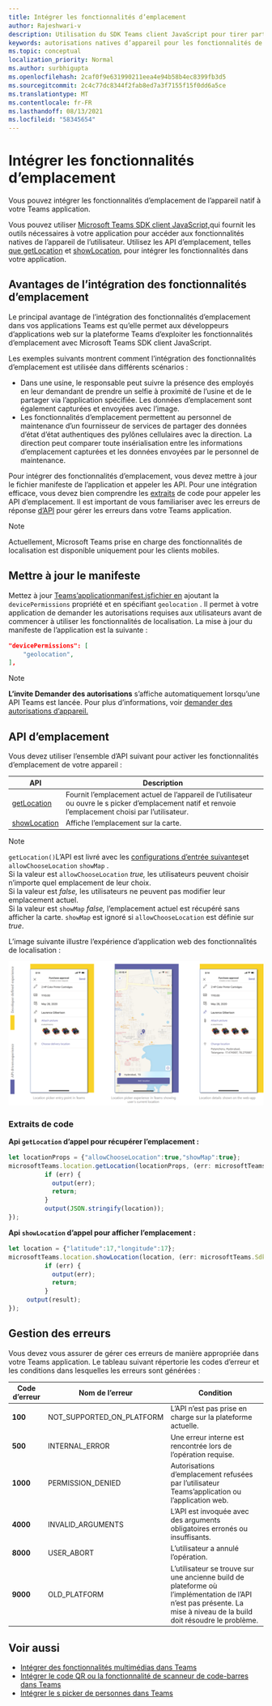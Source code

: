 ```yaml
---
title: Intégrer les fonctionnalités d’emplacement
author: Rajeshwari-v
description: Utilisation du SDK Teams client JavaScript pour tirer parti des fonctionnalités d’emplacement
keywords: autorisations natives d’appareil pour les fonctionnalités de carte d’emplacement
ms.topic: conceptual
localization_priority: Normal
ms.author: surbhigupta
ms.openlocfilehash: 2caf0f9e631990211eea4e94b58b4ec8399fb3d5
ms.sourcegitcommit: 2c4c77dc8344f2fab8ed7a3f7155f15f0dd6a5ce
ms.translationtype: MT
ms.contentlocale: fr-FR
ms.lasthandoff: 08/13/2021
ms.locfileid: "58345654"
---
```

# <a name="integrate-location-capabilities"></a>Intégrer les fonctionnalités d’emplacement 

Vous pouvez intégrer les fonctionnalités d’emplacement de l’appareil natif à votre Teams application.  

Vous pouvez utiliser [Microsoft Teams SDK client JavaScript,](/javascript/api/overview/msteams-client?view=msteams-client-js-latest&preserve-view=true)qui fournit les outils nécessaires à votre application pour accéder aux fonctionnalités natives de l’appareil de l’utilisateur. [](native-device-permissions.md) Utilisez les API d’emplacement, telles [que getLocation](/javascript/api/@microsoft/teams-js/microsoftteams.location?view=msteams-client-js-latest#getLocation_LocationProps___error__SdkError__location__Location_____void_&preserve-view=true) et [showLocation,](/javascript/api/@microsoft/teams-js/microsoftteams.location?view=msteams-client-js-latest#showLocation_Location___error__SdkError__status__boolean_____void_&preserve-view=true) pour intégrer les fonctionnalités dans votre application. 

## <a name="advantages-of-integrating-location-capabilities"></a>Avantages de l’intégration des fonctionnalités d’emplacement

Le principal avantage de l’intégration des fonctionnalités d’emplacement dans vos applications Teams est qu’elle permet aux développeurs d’applications web sur la plateforme Teams d’exploiter les fonctionnalités d’emplacement avec Microsoft Teams SDK client JavaScript. 

Les exemples suivants montrent comment l’intégration des fonctionnalités d’emplacement est utilisée dans différents scénarios :
* Dans une usine, le responsable peut suivre la présence des employés en leur demandant de prendre un selfie à proximité de l’usine et de le partager via l’application spécifiée. Les données d’emplacement sont également capturées et envoyées avec l’image.
* Les fonctionnalités d’emplacement permettent au personnel de maintenance d’un fournisseur de services de partager des données d’état d’état authentiques des pylônes cellulaires avec la direction. La direction peut comparer toute insérialisation entre les informations d’emplacement capturées et les données envoyées par le personnel de maintenance.

Pour intégrer des fonctionnalités d’emplacement, vous devez mettre à jour le fichier manifeste de l’application et appeler les API. Pour une intégration efficace, vous devez bien comprendre les [extraits](#code-snippets) de code pour appeler les API d’emplacement. Il est important de vous familiariser avec les erreurs de réponse [d’API](#error-handling) pour gérer les erreurs dans votre Teams application.

> [!NOTE] 
> Actuellement, Microsoft Teams prise en charge des fonctionnalités de localisation est disponible uniquement pour les clients mobiles.

## <a name="update-manifest"></a>Mettre à jour le manifeste

Mettez à jour [Teams’applicationmanifest.jsfichier en](../../resources/schema/manifest-schema.md#devicepermissions) ajoutant la `devicePermissions` propriété et en spécifiant `geolocation` . Il permet à votre application de demander les autorisations requises aux utilisateurs avant de commencer à utiliser les fonctionnalités de localisation. La mise à jour du manifeste de l’application est la suivante :

``` json
"devicePermissions": [
    "geolocation",
],
```

> [!NOTE]
> **L’invite Demander des autorisations** s’affiche automatiquement lorsqu’une API Teams est lancée. Pour plus d’informations, voir [demander des autorisations d’appareil.](native-device-permissions.md)

## <a name="location-apis"></a>API d’emplacement

Vous devez utiliser l’ensemble d’API suivant pour activer les fonctionnalités d’emplacement de votre appareil :

| API      | Description   |
| --- | --- |
|[getLocation](/javascript/api/@microsoft/teams-js/microsoftteams.location?view=msteams-client-js-latest#getLocation_LocationProps___error__SdkError__location__Location_____void_&preserve-view=true) | Fournit l’emplacement actuel de l’appareil de l’utilisateur ou ouvre le s picker d’emplacement natif et renvoie l’emplacement choisi par l’utilisateur. |
|[showLocation](/javascript/api/@microsoft/teams-js/microsoftteams.location?view=msteams-client-js-latest#showLocation_Location___error__SdkError__status__boolean_____void_&preserve-view=true) | Affiche l’emplacement sur la carte. |

> [!NOTE]
> `getLocation()`L’API est livré avec les [configurations d’entrée suivantes](/javascript/api/@microsoft/teams-js/locationprops?view=msteams-client-js-latest&preserve-view=true)et `allowChooseLocation` `showMap` . <br/> Si la valeur est `allowChooseLocation` *true,* les utilisateurs peuvent choisir n’importe quel emplacement de leur choix.<br/>  Si la valeur est *false,* les utilisateurs ne peuvent pas modifier leur emplacement actuel.<br/> Si la valeur est `showMap` *false,* l’emplacement actuel est récupéré sans afficher la carte. `showMap` est ignoré si `allowChooseLocation` est définie sur *true*.

L’image suivante illustre l’expérience d’application web des fonctionnalités de localisation :

![expérience d’application web pour les fonctionnalités de localisation](../../assets/images/tabs/location-capability.png)

### <a name="code-snippets"></a>Extraits de code

**Api `getLocation` d’appel pour récupérer l’emplacement :**

```javascript
let locationProps = {"allowChooseLocation":true,"showMap":true};
microsoftTeams.location.getLocation(locationProps, (err: microsoftTeams.SdkError, location: microsoftTeams.location.Location) => {
          if (err) {
            output(err);
            return;
          }
          output(JSON.stringify(location));
});
```

**Api `showLocation` d’appel pour afficher l’emplacement :**

```javascript
let location = {"latitude":17,"longitude":17};
microsoftTeams.location.showLocation(location, (err: microsoftTeams.SdkError, result: boolean) => {
          if (err) {
            output(err);
            return;
          }
     output(result);
});
```

## <a name="error-handling"></a>Gestion des erreurs

Vous devez vous assurer de gérer ces erreurs de manière appropriée dans votre Teams application. Le tableau suivant répertorie les codes d’erreur et les conditions dans lesquelles les erreurs sont générées : 

|Code d’erreur |  Nom de l’erreur     | Condition|
| --------- | --------------- | -------- |
| **100** | NOT_SUPPORTED_ON_PLATFORM | L’API n’est pas prise en charge sur la plateforme actuelle.|
| **500** | INTERNAL_ERROR | Une erreur interne est rencontrée lors de l’opération requise.|
| **1000** | PERMISSION_DENIED |Autorisations d’emplacement refusées par l’utilisateur Teams’application ou l’application web.|
| **4000** | INVALID_ARGUMENTS | L’API est invoquée avec des arguments obligatoires erronés ou insuffisants.|
| **8000** | USER_ABORT |L’utilisateur a annulé l’opération.|
| **9000** | OLD_PLATFORM | L’utilisateur se trouve sur une ancienne build de plateforme où l’implémentation de l’API n’est pas présente. La mise à niveau de la build doit résoudre le problème.|

## <a name="see-also"></a>Voir aussi

* [Intégrer des fonctionnalités multimédias dans Teams](mobile-camera-image-permissions.md)
* [Intégrer le code QR ou la fonctionnalité de scanneur de code-barres dans Teams](qr-barcode-scanner-capability.md)
* [Intégrer le s picker de personnes dans Teams](people-picker-capability.md)
